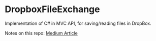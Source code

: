 # DropboxFileExchange
Implementation of C# in MVC API, for saving/reading files in DropBox.

Notes on this repo:
[Medium Article](https://medium.com/@naveenalavilli/save-files-on-dropbox-using-mvc-c-api-9351080d6cfc)

